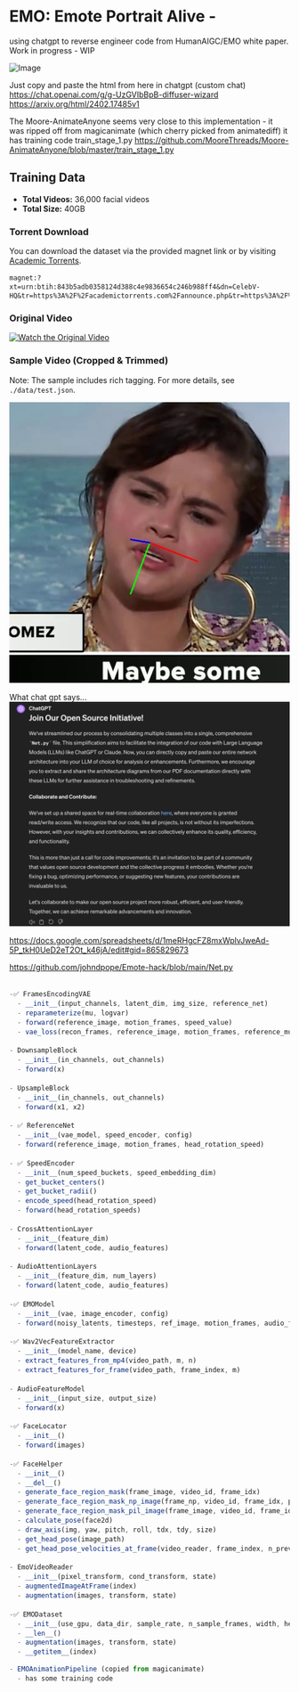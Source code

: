 

# EMO: Emote Portrait Alive - 
using chatgpt to reverse engineer code from HumanAIGC/EMO white paper. Work in progress - WIP



![Image](https://github.com/johndpope/Emote-hack/assets/289994/0d758a3a-841f-4849-b58c-439dda05c9a7)


Just copy and paste the html from here in chatgpt (custom chat)
https://chat.openai.com/g/g-UzGVIbBpB-diffuser-wizard
https://arxiv.org/html/2402.17485v1


The Moore-AnimateAnyone seems very close to this implementation - it was ripped off from magicanimate 
(which cherry picked from animatediff) it has training code train_stage_1.py
https://github.com/MooreThreads/Moore-AnimateAnyone/blob/master/train_stage_1.py



## Training Data

- **Total Videos:** 36,000 facial videos
- **Total Size:** 40GB

### Torrent Download

You can download the dataset via the provided magnet link or by visiting [Academic Torrents](https://academictorrents.com/details/843b5adb0358124d388c4e9836654c246b988ff4).

```plaintext
magnet:?xt=urn:btih:843b5adb0358124d388c4e9836654c246b988ff4&dn=CelebV-HQ&tr=https%3A%2F%2Facademictorrents.com%2Fannounce.php&tr=https%3A%2F%2Fipv6.academictorrents.com%2Fannounce.php
```

### Original Video

[![Watch the Original Video](https://img.youtube.com/vi/M2Ohb0FAaJU_1/maxresdefault.jpg)](https://youtu.be/M2Ohb0FAaJU_1)

### Sample Video (Cropped & Trimmed)

Note: The sample includes rich tagging. For more details, see `./data/test.json`.

[![Watch the Sample Video](./junk/frame_0094_debug.jpg)](./junk/M2Ohb0FAaJU_1.mp4)




What chat gpt says...
![Image](./junk/bla.png)


https://docs.google.com/spreadsheets/d/1meRHgcFZ8mxWplvJweAd-5P_tkH0UeD2eT2Ot_k46jA/edit#gid=865829673






https://github.com/johndpope/Emote-hack/blob/main/Net.py

```javascript

-✅ FramesEncodingVAE
  - __init__(input_channels, latent_dim, img_size, reference_net)
  - reparameterize(mu, logvar)
  - forward(reference_image, motion_frames, speed_value)
  - vae_loss(recon_frames, reference_image, motion_frames, reference_mu, reference_logvar, motion_mu, motion_logvar)

- DownsampleBlock
  - __init__(in_channels, out_channels)
  - forward(x)

- UpsampleBlock
  - __init__(in_channels, out_channels)
  - forward(x1, x2)

- ✅ ReferenceNet
  - __init__(vae_model, speed_encoder, config)
  - forward(reference_image, motion_frames, head_rotation_speed)

- ✅ SpeedEncoder
  - __init__(num_speed_buckets, speed_embedding_dim)
  - get_bucket_centers()
  - get_bucket_radii()
  - encode_speed(head_rotation_speed)
  - forward(head_rotation_speeds)

- CrossAttentionLayer
  - __init__(feature_dim)
  - forward(latent_code, audio_features)

- AudioAttentionLayers
  - __init__(feature_dim, num_layers)
  - forward(latent_code, audio_features)

-✅ EMOModel
  - __init__(vae, image_encoder, config)
  - forward(noisy_latents, timesteps, ref_image, motion_frames, audio_features, head_rotation_speeds)

-✅ Wav2VecFeatureExtractor
  - __init__(model_name, device)
  - extract_features_from_mp4(video_path, m, n)
  - extract_features_for_frame(video_path, frame_index, m)

- AudioFeatureModel
  - __init__(input_size, output_size)
  - forward(x)

-✅ FaceLocator
  - __init__()
  - forward(images)

-✅ FaceHelper
  - __init__()
  - __del__()
  - generate_face_region_mask(frame_image, video_id, frame_idx)
  - generate_face_region_mask_np_image(frame_np, video_id, frame_idx, padding)
  - generate_face_region_mask_pil_image(frame_image, video_id, frame_idx)
  - calculate_pose(face2d)
  - draw_axis(img, yaw, pitch, roll, tdx, tdy, size)
  - get_head_pose(image_path)
  - get_head_pose_velocities_at_frame(video_reader, frame_index, n_previous_frames)

- EmoVideoReader
  - __init__(pixel_transform, cond_transform, state)
  - augmentedImageAtFrame(index)
  - augmentation(images, transform, state)

-✅ EMODataset
  - __init__(use_gpu, data_dir, sample_rate, n_sample_frames, width, height, img_scale, img_ratio, video_dir, drop_ratio, json_file, stage, transform)
  - __len__()
  - augmentation(images, transform, state)
  - __getitem__(index)

  ```


```javascript
- EMOAnimationPipeline (copied from magicanimate)
  - has some training code
```

 

